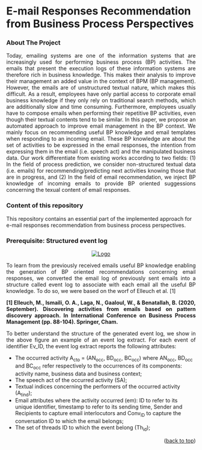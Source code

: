 
<h1 align="left">E-mail Responses Recommendation from Business Process Perspectives</h1>

### About The Project
<p align="justify">Today, emailing systems are one of the information systems that are increasingly used for performing business process (BP) activities. The emails that present the execution logs of these information systems are therefore rich in business knowledge. This makes their analysis to improve their management an added value in the context of BPM (BP management). However, the emails are of unstructured textual nature, which makes this difficult. As a result, employees have only partial access to corporate email business knowledge if they only rely on traditional search methods, which are additionally slow and time consuming. Furthermore, employees usually have to compose emails when performing their repetitive BP activities, even though their textual contents tend to be similar. In this paper, we propose an automated approach to improve email management in the BP context. We mainly focus on recommending useful BP knowledge and email templates when responding to an incoming email. These BP knowledge are about the set of activities to be expressed in the email responses, the intention from expressing them in the email (i.e. speech act) and the manipulated business data. Our work differentiate from existing works according to two fields: (1) In the field of process prediction, we consider non-structured textual data (i.e. emails) for recommending/predicting next activities knowing those that are in progress, and (2) In the field of email recommendation, we inject BP knowledge of incoming emails to provide BP oriented suggessions concerning the texual content of email responses.</p>

### Content of this repository
This repository contains an essential part of the implemented approach for e-mail responses recommendation from business process perspectives.

### Prerequisite: Structured event log

<div align="center">
  <a href="https://github.com/ralphbn1995/E-mail-Responses-Recommendation-from-Business-Process-Perspectives">
    <img src="https://github.com/ralphbn1995/E-mail-Responses-Recommendation-from-Business-Process-Perspectives/blob/main/IMG.PNG?raw=true" alt="Logo" >
  </a></div>

<p align="justify">To learn from the previously received emails useful BP knowledge enabling the generation of BP oriented recommendations concerning email responses, we converted the email log of previously sent emails into a structure called event log to associate with each email all the useful BP knowledge. To do so, we were based on the worf of Elleuch et al. [1] </p>
  
 <p align="justify"> <strong> [1] Elleuch, M., Ismaili, O. A., Laga, N., Gaaloul, W., & Benatallah, B. (2020, September). Discovering activities from emails based on pattern discovery approach. In International Conference on Business Process Management (pp. 88-104). Springer, Cham.</strong></p>
 
 
<p align="justify">To better understand the structure of the generated event log, we show in the above figure an example of an event log extract. For each event of identifier Ev_ID, the event log extract reports the following attributes:</p>

<ul>
  <li>The occurred activity A<sub>cto</sub> = (AN<sub>occ</sub>, BD<sub>occ</sub>, BC<sub>occ</sub>) where AN<sub>occ</sub>, BD<sub>occ</sub> and BC<sub>occ</sub> refer respectively to the occurrences of its components: activity name, business data and business context;</li>
  <li>The speech act of the occurred activity (SA);</li>
  <li>Textual indices concerning the performers of the occurred activity (A<sub>tind</sub>);</li>
  <li>Email attributes where the activity occurred (em): ID to refer to its unique identifier, timestamp to refer to its sending time, Sender and Recipients to capture email interlocutors and Conv<sub>ID</sub> to capture the conversation ID to which the email belongs;</li>
  <li>The set of threads ID to which the event belong (Th<sub>id</sub>);</li>
</ul>



<p align="right">(<a href="#top">back to top</a>)</p>

